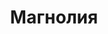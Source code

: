 --- 
title: "Магнолия" 
site: "" 
town: "Симферополь" 
tel: ["050 646-90-88, 095 808-66-21"] 
address: "Россия, Республика Крым, г.Симферополь ул. Маяковского 12 оф.5" 
mail: "ag.magnolia@mail.ru" 
--- 